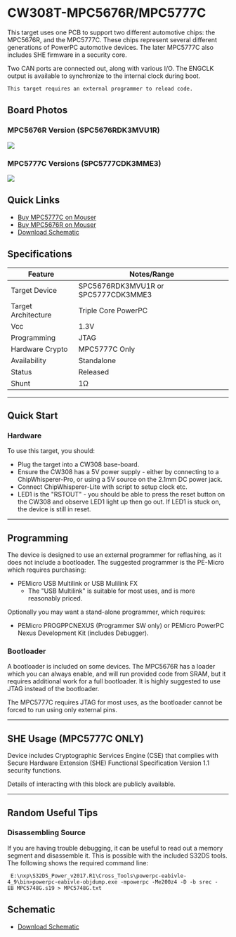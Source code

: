 # CW308T-MPC5676R/MPC5777C

This target uses one PCB to support two different automotive chips: the MPC5676R, and the MPC5777C. These chips represent several different generations of PowerPC automotive devices. The later MPC5777C also includes SHE firmware in a security core.

Two CAN ports are connected out, along with various I/O. The ENGCLK output is available to synchronize to the internal clock during boot.


```{warning}
This target requires an external programmer to reload code.
```

## Board Photos

### MPC5676R Version (SPC5676RDK3MVU1R)
![](Images/NAE-CW308-MPC5676R_web.jpg)

### MPC5777C Versions (SPC5777CDK3MME3)
![](Images/NAE-CW308-MPC5777C_web.jpg)

## Quick Links

* [Buy MPC5777C on Mouser](https://www.mouser.com/Search/Refine?Keyword=NAE-CW308T-MPC5777C)
* [Buy MPC5676R on Mouser](https://www.mouser.com/Search/Refine?Keyword=NAE-CW308T-MPC5676R)
* [Download Schematic](https://github.com/newaetech/chipwhisperer-target-cw308t/raw/main/CW308T_MPC5Y/NAE-CW308T-MPC5Y.PDF)

## Specifications 

| Feature | Notes/Range |
|---------|----------|
| Target Device | SPC5676RDK3MVU1R or SPC5777CDK3MME3 |
| Target Architecture | Triple Core PowerPC |
| Vcc | 1.3V |
| Programming | JTAG |
| Hardware Crypto | MPC5777C Only |
| Availability | Standalone |
| Status | Released |
| Shunt | 1Ω |

---

## Quick Start

### Hardware

To use this target, you should:

* Plug the target into a CW308 base-board.
* Ensure the CW308 has a 5V power supply - either by connecting to a ChipWhisperer-Pro, or using a 5V source on the 2.1mm DC power jack.
* Connect ChipWhisperer-Lite with script to setup clock etc.
* LED1 is the "RSTOUT" - you should be able to press the reset button on the CW308 and observe LED1 light up then go out. If LED1 is stuck on, the device is still in reset.

---

## Programming

The device is designed to use an external programmer for reflashing, as
it does not include a bootloader. The suggested programmer is the PE-Micro which requires purchasing:

  - PEMicro USB Multilink or USB Mulilink FX
	  - The "USB Multilink" is suitable for most uses, and is more reasonably priced.

Optionally you may want a stand-alone programmer, which requires:
  - PEMicro PROGPPCNEXUS (Programmer SW only) or PEMicro PowerPC Nexus
    Development Kit (includes Debugger).

### Bootloader

A bootloader is included on some devices. The MPC5676R has a loader which you can always enable, and will run provided code from SRAM, but it requires additional work for a full bootloader. It is highly suggested to use JTAG instead of the bootloader.

The MPC5777C requires JTAG for most uses, as the bootloader cannot be forced to run using only external pins.

---

## SHE Usage (MPC5777C ONLY)

Device includes Cryptographic Services Engine (CSE) that complies with Secure Hardware Extension (SHE) Functional Specification Version 1.1 security functions.

Details of interacting with this block are publicly available.

---

## Random Useful Tips

### **Disassembling Source**

If you are having trouble debugging, it can be useful to read out a
memory segment and disassemble it. This is possible with the included
S32DS tools. The following shows the required command line:

` E:\nxp\S32DS_Power_v2017.R1\Cross_Tools\powerpc-eabivle-4_9\bin>powerpc-eabivle-objdump.exe -mpowerpc -Me200z4 -D -b srec -EB MPC5748G.s19 > MPC5748G.txt`

## Schematic

* [Download Schematic](https://github.com/newaetech/chipwhisperer-target-cw308t/raw/main/CW308T_MPC5Y/NAE-CW308T-MPC5Y.PDF)
